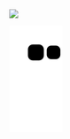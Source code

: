 <div>
  <img height= "100" align="center" src="https://media2.giphy.com/media/ropITlfdDUN88W58GY/giphy.gif?cid=ecf05e47439z3nxw9bh8bdzmmoemgkrilrqlwazri06mq6v9&rid=giphy.gif&ct=s">
</div>

![snake gif](https://github.com/vitoria2002campos/vitoria2002campos/blob/output/github-contribution-grid-snake.svg)



